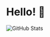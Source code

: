 # Hello! 👋
![GitHub Stats](https://github-readme-stats.vercel.app/api?username=yourusername&show_icons=true&theme=default)
